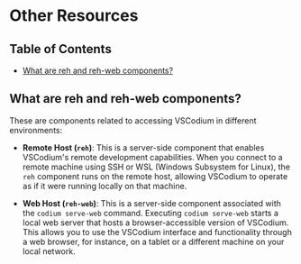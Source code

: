 <!-- order: 30 -->

# Other Resources

## Table of Contents

- [What are reh and reh-web components?](#reh)

## <a id="reh"></a>What are reh and reh-web components?

These are components related to accessing VSCodium in different environments:

- **Remote Host (`reh`)**: This is a server-side component that enables VSCodium's remote development capabilities. When you connect to a remote machine using SSH or WSL (Windows Subsystem for Linux), the `reh` component runs on the remote host, allowing VSCodium to operate as if it were running locally on that machine.

- **Web Host (`reh-web`)**: This is a server-side component associated with the `codium serve-web` command. Executing `codium serve-web` starts a local web server that hosts a browser-accessible version of VSCodium. This allows you to use the VSCodium interface and functionality through a web browser, for instance, on a tablet or a different machine on your local network.
